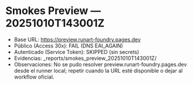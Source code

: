 # Smokes Preview — 20251010T143001Z
- Base URL: https://preview.runart-foundry.pages.dev
- Público (Access 30x): FAIL (DNS EAI_AGAIN)
- Autenticado (Service Token): SKIPPED (sin secrets)
- Evidencias: _reports/smokes_preview_20251010T143001Z/
- Observaciones: No se pudo resolver preview.runart-foundry.pages.dev desde el runner local; repetir cuando la URL esté disponible o dejar al workflow oficial.
